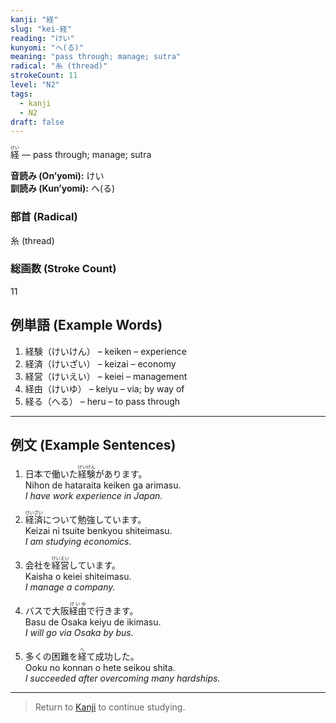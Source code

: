```yaml
---
kanji: "経"
slug: "kei-経"
reading: "けい"
kunyomi: "へ(る)"
meaning: "pass through; manage; sutra"
radical: "糸 (thread)"
strokeCount: 11
level: "N2"
tags:
  - kanji
  - N2
draft: false
---
```


<ruby>経<rt>けい</rt></ruby> — pass through; manage; sutra

**音読み (On’yomi):** けい  
**訓読み (Kun’yomi):** へ(る)  

### 部首 (Radical)
糸 (thread)

### 総画数 (Stroke Count)
11

## 例単語 (Example Words)

1. 経験（<ruby>けいけん</ruby>） – keiken – experience  
2. 経済（<ruby>けいざい</ruby>） – keizai – economy  
3. 経営（<ruby>けいえい</ruby>） – keiei – management  
4. 経由（<ruby>けいゆ</ruby>） – keiyu – via; by way of  
5. 経る（<ruby>へる</ruby>） – heru – to pass through

---

## 例文 (Example Sentences)

1. 日本で働いた<ruby>経験<rt>けいけん</rt></ruby>があります。  
Nihon de hataraita keiken ga arimasu.  
*I have work experience in Japan.*

2. <ruby>経済<rt>けいざい</rt></ruby>について勉強しています。  
Keizai ni tsuite benkyou shiteimasu.  
*I am studying economics.*

3. 会社を<ruby>経営<rt>けいえい</rt></ruby>しています。  
Kaisha o keiei shiteimasu.  
*I manage a company.*

4. バスで大阪<ruby>経由<rt>けいゆ</rt></ruby>で行きます。  
Basu de Osaka keiyu de ikimasu.  
*I will go via Osaka by bus.*

5. 多くの困難を<ruby>経<rt>へ</rt></ruby>て成功した。  
Ooku no konnan o hete seikou shita.  
*I succeeded after overcoming many hardships.*

---

> Return to [Kanji](/kanji/) to continue studying.
